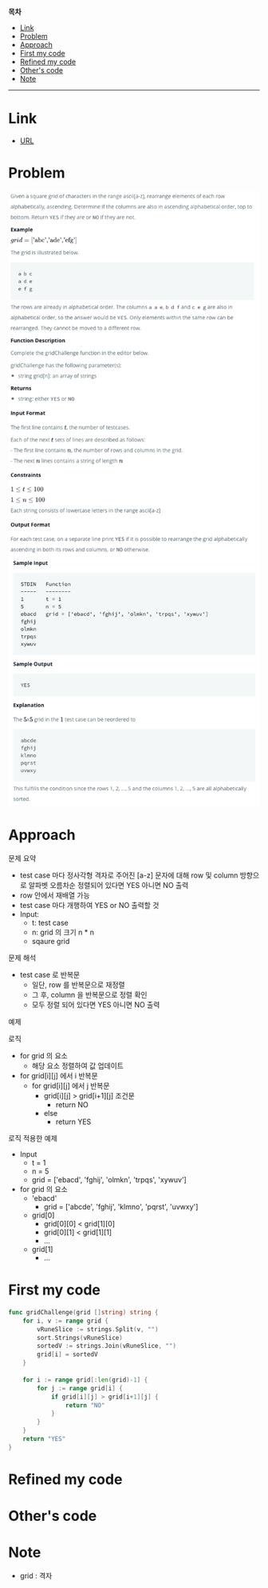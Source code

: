 **목차**

- [Link](#link)
- [Problem](#problem)
- [Approach](#approach)
- [First my code](#first-my-code)
- [Refined my code](#refined-my-code)
- [Other's code](#others-code)
- [Note](#note)

---

# Link

- [URL](https://www.hackerrank.com/challenges/grid-challenge/problem)

# Problem

![](/.uploads/2021-08-06-02-21-46.png)
![](/.uploads/2021-08-06-02-21-55.png)

# Approach

문제 요약

- test case 마다 정사각형 격자로 주어진 [a-z] 문자에 대해 row 및 column 방향으로 알파벳 오름차순 정렬되어 있다면 YES 아니면 NO 출력
- row 안에서 재배열 가능
- test case 마다 개행하여 YES or NO 출력할 것
- Input:
  - t: test case
  - n: grid 의 크기 n * n
  - sqaure grid

문제 해석

- test case 로 반복문
  - 일단, row 를 반복문으로 재정렬
  - 그 후, column 을 반복문으로 정렬 확인
  - 모두 정렬 되어 있다면 YES 아니면 NO 출력

예제

로직

- for grid 의 요소
  - 해당 요소 정렬하여 값 업데이트
- for grid[i][j] 에서 i 반복문
  - for grid[i][j] 에서 j 반복문
    - grid[i][j] > grid[i+1][j] 조건문
      - return NO
    - else
      - return YES

로직 적용한 예제

- Input
    - t = 1
    - n = 5
    - grid = ['ebacd', 'fghij', 'olmkn', 'trpqs', 'xywuv']
- for grid 의 요소
  - 'ebacd'
    - grid = ['abcde', 'fghij', 'klmno', 'pqrst', 'uvwxy']
  - grid[0]
    - grid[0][0] < grid[1][0]
    - grid[0][1] < grid[1][1]
    - ...
  - grid[1]
    - ...

# First my code

``` go
func gridChallenge(grid []string) string {
    for i, v := range grid {
        vRuneSlice := strings.Split(v, "")
        sort.Strings(vRuneSlice)
        sortedV := strings.Join(vRuneSlice, "")
        grid[i] = sortedV
    }
    
    for i := range grid[:len(grid)-1] {
        for j := range grid[i] {
            if grid[i][j] > grid[i+1][j] {
                return "NO"
            }
        }
    }
    return "YES"
}
```

# Refined my code

# Other's code

# Note

- grid : 격자